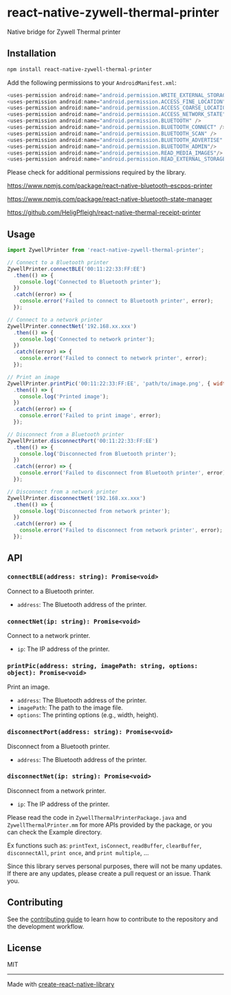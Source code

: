 # react-native-zywell-thermal-printer

Native bridge for Zywell Thermal printer

## Installation

```sh
npm install react-native-zywell-thermal-printer
```

Add the following permissions to your `AndroidManifest.xml`:
```js
<uses-permission android:name="android.permission.WRITE_EXTERNAL_STORAGE" />
<uses-permission android:name="android.permission.ACCESS_FINE_LOCATION" />
<uses-permission android:name="android.permission.ACCESS_COARSE_LOCATION" />
<uses-permission android:name="android.permission.ACCESS_NETWORK_STATE" />
<uses-permission android:name="android.permission.BLUETOOTH" />
<uses-permission android:name="android.permission.BLUETOOTH_CONNECT" />
<uses-permission android:name="android.permission.BLUETOOTH_SCAN" />
<uses-permission android:name="android.permission.BLUETOOTH_ADVERTISE" />
<uses-permission android:name="android.permission.BLUETOOTH_ADMIN"/>
<uses-permission android:name="android.permission.READ_MEDIA_IMAGES"/>
<uses-permission android:name="android.permission.READ_EXTERNAL_STORAGE" android:maxSdkVersion="32" />
```
Please check for additional permissions required by the library.

https://www.npmjs.com/package/react-native-bluetooth-escpos-printer

https://www.npmjs.com/package/react-native-bluetooth-state-manager

https://github.com/HeligPfleigh/react-native-thermal-receipt-printer



## Usage

```js
import ZywellPrinter from 'react-native-zywell-thermal-printer';

// Connect to a Bluetooth printer
ZywellPrinter.connectBLE('00:11:22:33:FF:EE')
  .then(() => {
    console.log('Connected to Bluetooth printer');
  })
  .catch((error) => {
    console.error('Failed to connect to Bluetooth printer', error);
  });

// Connect to a network printer
ZywellPrinter.connectNet('192.168.xx.xxx')
  .then(() => {
    console.log('Connected to network printer');
  })
  .catch((error) => {
    console.error('Failed to connect to network printer', error);
  });

// Print an image
ZywellPrinter.printPic('00:11:22:33:FF:EE', 'path/to/image.png', { width: 200, height: 200 })
  .then(() => {
    console.log('Printed image');
  })
  .catch((error) => {
    console.error('Failed to print image', error);
  });

// Disconnect from a Bluetooth printer
ZywellPrinter.disconnectPort('00:11:22:33:FF:EE')
  .then(() => {
    console.log('Disconnected from Bluetooth printer');
  })
  .catch((error) => {
    console.error('Failed to disconnect from Bluetooth printer', error);
  });

// Disconnect from a network printer
ZywellPrinter.disconnectNet('192.168.xx.xxx')
  .then(() => {
    console.log('Disconnected from network printer');
  })
  .catch((error) => {
    console.error('Failed to disconnect from network printer', error);
  });
```


## API

### `connectBLE(address: string): Promise<void>`

Connect to a Bluetooth printer.

- `address`: The Bluetooth address of the printer.

### `connectNet(ip: string): Promise<void>`

Connect to a network printer.

- `ip`: The IP address of the printer.

### `printPic(address: string, imagePath: string, options: object): Promise<void>`

Print an image.

- `address`: The Bluetooth address of the printer.
- `imagePath`: The path to the image file.
- `options`: The printing options (e.g., width, height).

### `disconnectPort(address: string): Promise<void>`

Disconnect from a Bluetooth printer.

- `address`: The Bluetooth address of the printer.

### `disconnectNet(ip: string): Promise<void>`

Disconnect from a network printer.

- `ip`: The IP address of the printer.

Please read the code in `ZywellThermalPrinterPackage.java` and `ZywellThermalPrinter.mm` for more APIs provided by the package, or you can check the Example directory.

Ex functions such as: `printText`, `isConnect`, `readBuffer`, `clearBuffer`, `disconnectAll`, `print once`, and `print multiple`, ...

Since this library serves personal purposes, there will not be many updates. If there are any updates, please create a pull request or an issue. Thank you.



## Contributing

See the [contributing guide](CONTRIBUTING.md) to learn how to contribute to the repository and the development workflow.

## License

MIT

---

Made with [create-react-native-library](https://github.com/callstack/react-native-builder-bob)
